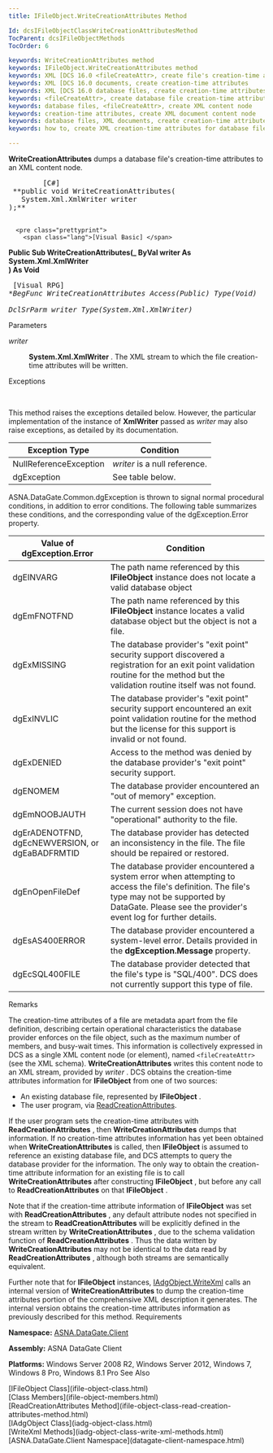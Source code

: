 ```yaml
---
title: IFileObject.WriteCreationAttributes Method

Id: dcsIFileObjectClassWriteCreationAttributesMethod
TocParent: dcsIFileObjectMethods
TocOrder: 6

keywords: WriteCreationAttributes method
keywords: IFileObject.WriteCreationAttributes method
keywords: XML [DCS 16.0 <fileCreateAttr>, create file's creation-time attributes
keywords: XML [DCS 16.0 documents, create creation-time attributes
keywords: XML [DCS 16.0 database files, create creation-time attributes
keywords: <fileCreateAttr>, create database file creation-time attributes from XML document
keywords: database files, <fileCreateAttr>, create XML content node
keywords: creation-time attributes, create XML document content node
keywords: database files, XML documents, create creation-time attributes
keywords: how to, create XML creation-time attributes for database file

---
```


**WriteCreationAttributes** dumps a database file's creation-time attributes to an XML content node.
<pre class="prettyprint">
        <span class="lang">[C#]</span>
 **public void WriteCreationAttributes(
   System.Xml.XmlWriter writer
);** 
      </pre>
      <pre class="prettyprint">
        <span class="lang">[Visual Basic] </span>
 **Public Sub WriteCreationAttributes(_
   ByVal writer As System.Xml.XmlWriter<br /> ) As Void** 
      </pre>
      <pre class="prettyprint">
        <span class="lang">[Visual RPG]</span>
 **BegFunc WriteCreationAttributes Access(*Public) Type(Void)<br />   DclSrParm writer Type(System.Xml.XmlWriter)** 
      </pre>

Parameters

<dl>
        <dt />
</dl>

*writer* 
<dl>
        <dd>

**System.Xml.XmlWriter** . The XML stream to which the file creation-time attributes will be written.
</dd>
</dl>

Exceptions

<br />

This method raises the exceptions detailed below. However, the particular implementation of the instance of **XmlWriter** passed as *writer* may also raise exceptions, as detailed by its documentation.
<br />



| Exception Type | Condition |
| ---- | ---- |
| NullReferenceException | *writer* is a null reference. |
| dgException | See table below. |



ASNA.DataGate.Common.dgException is thrown to signal normal procedural conditions, in addition to error conditions. The following table summarizes these conditions, and the corresponding value of the dgException.Error property.
<br />



| Value of dgException.Error | Condition |
| ---- | ---- |
| dgEINVARG | The path name referenced by this **IFileObject** instance does not locate a valid database object |
| dgEmFNOTFND | The path name referenced by this **IFileObject** instance locates a valid database object but the object is not a file. |
| dgExMISSING | The database provider's "exit point" security support discovered a registration for an exit point validation routine for the method but the validation routine itself was not found. |
| dgExINVLIC | The database provider's "exit point" security support encountered an exit point validation routine for the method but the license for this support is invalid or not found. |
| dgExDENIED | Access to the method was denied by the database provider's "exit point" security support. |
| dgENOMEM | The database provider encountered an "out of memory" exception. |
| dgEmNOOBJAUTH | The current session does not have "operational" authority to the file. |
| dgErADENOTFND, dgEcNEWVERSION, or dgEaBADFRMTID | The database provider has detected an inconsistency in the file. The file should be repaired or restored. |
| dgEnOpenFileDef | The database provider encountered a system error when attempting to access the file's definition. The file's type may not be supported by DataGate. Please see the provider's event log for further details. |
| dgEsAS400ERROR | The database provider encountered a system-level error. Details provided in the **dgException.Message** property. |
| dgEcSQL400FILE | The database provider detected that the file's type is "SQL/400". DCS does not currently support this type of file. |



Remarks

The creation-time attributes of a file are metadata apart from the file definition, describing certain operational characteristics the database provider enforces on the file object, such as the maximum number of members, and busy-wait times. This information is collectively expressed in DCS as a single XML content node (or element), named <code>&lt;fileCreateAttr&gt;</code> (see the XML schema). **WriteCreationAttributes** writes this content node to an XML stream, provided by *writer* . DCS obtains the creation-time attributes information for **IFileObject** from one of two sources:

- An existing database file, represented by **IFileObject** .
- The user program, via [
							ReadCreationAttributes](ifile-object-class-read-creation-attributes-method.html).

If the user program sets the creation-time attributes with **ReadCreationAttributes** , then **WriteCreationAttributes** dumps that information. If no creation-time attributes information has yet been obtained when **WriteCreationAttributes** is called, then **IFileObject** is assumed to reference an existing database file, and DCS attempts to query the database provider for the information. The only way to obtain the creation-time attribute information for an existing file is to call **WriteCreationAttributes** after constructing **IFileObject** , but before any call to **ReadCreationAttributes** on that **IFileObject** .

Note that if the creation-time attribute information of **IFileObject** was set with **ReadCreationAttributes** , any default attribute nodes not specified in the stream to **ReadCreationAttributes** will be explicitly defined in the stream written by **WriteCreationAttributes** , due to the schema validation function of **ReadCreationAttributes** . Thus the data written by **WriteCreationAttributes** may not be identical to the data read by **ReadCreationAttributes** , although both streams are semantically equivalent.

Further note that for **IFileObject** instances, [ IAdgObject.WriteXml](iadg-object-class-write-xml-methods.html) calls an internal version of **WriteCreationAttributes** to dump the creation-time attributes portion of the comprehensive XML description it generates. The internal version obtains the creation-time attributes information as previously described for this method.
Requirements

<span> **Namespace:** [ASNA.DataGate.Client](datagate-client-namespace.html) </span> 

<span> **Assembly:** ASNA DataGate Client</span> 

<span> **Platforms:** Windows Server 2008 R2, Windows Server 2012, Windows 7, Windows 8 Pro, Windows 8.1 Pro</span>
See Also

<dl />
      [IFileObject Class](ifile-object-class.html)
      <br />
      [Class Members](ifile-object-members.html)
      <br />
      [ReadCreationAttributes 
					Method](ifile-object-class-read-creation-attributes-method.html)
      <br />
      [IAdgObject Class](iadg-object-class.html)
      <br />
      [WriteXml Methods](iadg-object-class-write-xml-methods.html)
      <br />
      [ASNA.DataGate.Client Namespace](datagate-client-namespace.html)


